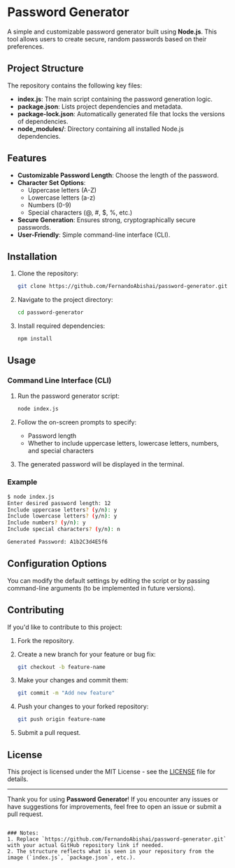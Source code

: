 # Password Generator

A simple and customizable password generator built using **Node.js**. This tool allows users to create secure, random passwords based on their preferences.

## Project Structure

The repository contains the following key files:

- **index.js**: The main script containing the password generation logic.
- **package.json**: Lists project dependencies and metadata.
- **package-lock.json**: Automatically generated file that locks the versions of dependencies.
- **node_modules/**: Directory containing all installed Node.js dependencies.

## Features

- **Customizable Password Length**: Choose the length of the password.
- **Character Set Options**:
  - Uppercase letters (A-Z)
  - Lowercase letters (a-z)
  - Numbers (0-9)
  - Special characters (@, #, $, %, etc.)
- **Secure Generation**: Ensures strong, cryptographically secure passwords.
- **User-Friendly**: Simple command-line interface (CLI).

## Installation

1. Clone the repository:

   ```bash
   git clone https://github.com/FernandoAbishai/password-generator.git
   ```

2. Navigate to the project directory:

   ```bash
   cd password-generator
   ```

3. Install required dependencies:

   ```bash
   npm install
   ```

## Usage

### Command Line Interface (CLI)

1. Run the password generator script:

   ```bash
   node index.js
   ```

2. Follow the on-screen prompts to specify:
   - Password length
   - Whether to include uppercase letters, lowercase letters, numbers, and special characters

3. The generated password will be displayed in the terminal.

### Example

```bash
$ node index.js
Enter desired password length: 12
Include uppercase letters? (y/n): y
Include lowercase letters? (y/n): y
Include numbers? (y/n): y
Include special characters? (y/n): n

Generated Password: A1b2C3d4E5f6
```

## Configuration Options

You can modify the default settings by editing the script or by passing command-line arguments (to be implemented in future versions).

## Contributing

If you'd like to contribute to this project:

1. Fork the repository.
2. Create a new branch for your feature or bug fix:
   
   ```bash
   git checkout -b feature-name
   ```

3. Make your changes and commit them:

   ```bash
   git commit -m "Add new feature"
   ```

4. Push your changes to your forked repository:

   ```bash
   git push origin feature-name
   ```

5. Submit a pull request.

## License

This project is licensed under the MIT License - see the [LICENSE](LICENSE) file for details.

---

Thank you for using **Password Generator**! If you encounter any issues or have suggestions for improvements, feel free to open an issue or submit a pull request.
```

### Notes:
1. Replace `https://github.com/FernandoAbishai/password-generator.git` with your actual GitHub repository link if needed.
2. The structure reflects what is seen in your repository from the image (`index.js`, `package.json`, etc.).

